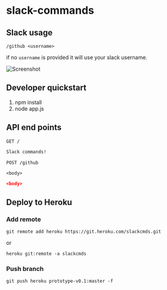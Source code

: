 # slack-commands

## Slack usage

`/github <username>`

if no `username` is provided it will use your slack username.

![Screenshot](https://cloud.githubusercontent.com/assets/624760/21960883/fe0e763c-daf0-11e6-8383-6ec840fcc6f4.png)

## Developer quickstart

1. npm install
2. node app.js

## API end points
 
```http
GET /
```

```html
Slack commands!
```
 
```http
POST /github

<body>
```

```json
<body>
```

## Deploy to Heroku

### Add remote

`git remote add heroku https://git.heroku.com/slackcmds.git`

or 

`heroku git:remote -a slackcmds`

### Push branch

`git push heroku prototype-v0.1:master -f`
